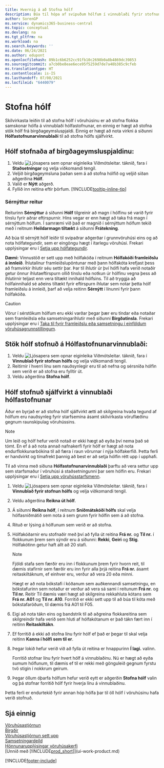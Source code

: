 ```yaml
---
title: Hvernig á að Stofna hólf
description: Búa til hópa af svipuðum hólfum í vinnublaði fyrir stofnun hólfs, stofna stök hólf í staðsetningaspjaldinu eða sjálfkrafa í vinnublaði fyrir stofnun hólfs.
author: SorenGP
ms.service: dynamics365-business-central
ms.topic: conceptual
ms.devlang: na
ms.tgt_pltfrm: na
ms.workload: na
ms.search.keywords: ''
ms.date: 06/24/2021
ms.author: edupont
ms.openlocfilehash: 89b1c6b6252cc91fb10c2698b0a8b4869dc39853
ms.sourcegitcommit: a7cb0be8eae6ece95f5259d7de7a48b385c9cfeb
ms.translationtype: HT
ms.contentlocale: is-IS
ms.lasthandoff: 07/08/2021
ms.locfileid: "6440079"
---
```

# <a name="create-bins"></a>Stofna hólf
Skilvirkasta leiðin til að stofna hólf í vöruhúsinu er að stofna flokka samskonar hólfa á vinnublaði hólfastofnunar, en einnig er hægt að stofna stök hólf frá birgðageymsluspjaldi. Einnig er hægt að nota virkni á síðunni **Hólfastofnunarvinnublaði** til að stofna hólfs sjálfvirkt.  

## <a name="to-create-a-bin-from-the-location-card"></a>Hólf stofnaða af birgðageymsluspjaldinu:  
1.  Veldu ![Ljósapera sem opnar eiginleika Viðmótsleitar.](media/ui-search/search_small.png "Segðu mér hvað þú vilt gera") táknið, fara í **Staðsetningar** og velja viðkomandi tengil.  
2.  Veljið birgðageymsluna þaðan sem á að stofna hólfið og veljið síðan aðgerðina **Hólf**.  
3. Valið er **Nýtt** aðgerð.
4. Fyllið inn reitina eftir þörfum. [!INCLUDE[tooltip-inline-tip](includes/tooltip-inline-tip_md.md)]

### <a name="the-dedicated-field"></a>Sérnýttur reitur
Reiturinn **Sérnýttur** á síðunni **Hólf** tilgreinir að magn í hólfinu sé varið fyrir tínslu fyrir aðrar eftirspurnir. Hins vegar er enn hægt að taka frá magn í sérnýttum hólfum. Í samræmi við það er magnið í sérnýttum hólfum tekið með í reitnum **Heildarmagn tiltækt** á síðunni **Frátekning**.

Að búa til sérnýtt hólf leiðir til svipaðrar aðgerðar í grunnvöruhúsi eins og að nota hólfategundir, sem er eingöngu hægt í ítarlegu vöruhúsi. Frekari upplýsingar eru í [Setja upp hólfategundir](warehouse-how-to-set-up-bin-types.md).

**Dæmi:** Vinnustöð er sett upp með hólfakóða í reitnum **Hólfakóði framleiðslu á innleið**. Íhlutalínur framleiðslupöntunar með þann hólfakóta krefjast þess að framvirkir íhlutir séu settir þar. Þar til íhlutir úr því hólfi hafa verið notaðir getur önnur íhlutaeftirspurn ollið tínslu eða notkun úr hólfinu vegna þess að íhlutirnir teljast enn vera tiltækt innihald hólfsins. Til að tryggja að hólfainnihald sé aðeins tiltækt fyrir eftirspurn íhlutar sem notar þetta hólf framleiðslu á innleið, þarf að velja reitinn **Sérnýtt** í línunni fyrir þann hólfakóða.

> [!Caution]
> Vörur í sérstökum hólfum eru ekki varðar þegar þær eru tíndar eða notaðar sem framleiðsla eða samsetningaríhlutir með síðunni **Birgðatínsla**. Frekari upplýsingar eru í [Taka til fyrir framleiðslu eða samsetningu í einföldum vöruhúsagrunnstillingum](warehouse-how-to-pick-for-production.md).

## <a name="to-create-bins-individually-in-the-bin-creation-worksheet"></a>Stök hólf stofnuð á Hólfastofnunarvinnublaði:  
1.  Veldu ![Ljósapera sem opnar eiginleika Viðmótsleitar.](media/ui-search/search_small.png "Segðu mér hvað þú vilt gera") táknið, fara í **Vinnublað fyrir stofnun hólfs** og velja viðkomandi tengil.  
2.  Reitirnir í hverri línu sem nauðsynlegir eru til að nefna og sérsníða hólfin sem verið er að stofna eru fylltir út.  
3.  Veldu aðgerðina **Stofna hólf**.  

## <a name="to-make-bins-automatically-in-the-bin-creation-worksheet"></a>Hólf stofnuð sjálfvirkt á vinnublaði hólfastofnunar  
Áður en byrjað er að stofna hólf sjálfvirkt ætti að skilgreina hvaða tegund af hólfum eru nauðsynleg fyrir starfsemina ásamt skilvirkasta vöruflæðinu gegnum raunskipulag vöruhússins.  

> [!NOTE]  
>  Um leið og hólf hefur verið notað er ekki hægt að eyða því nema það sé tómt. En ef á að nota annað nafnakerfi fyrir hólf er hægt að nota endurflokkunarbókina til að færa í raun vörurnar í nýja hólfakerfið. Þetta ferli er handvirkt og tímafrekt þannig að best er að setja hólfin rétt upp í upphafi.  

Til að vinna með síðuna **Hólfastofnunarvinnublaði** þarftu að vera settur upp sem starfsmaður í vöruhúsi á staðsetningunni þar sem hólfin eru. Frekari upplýsingar eru í [Setja upp vöruhússtarfsmenn](warehouse-how-to-set-up-warehouse-employees.md).    

1.  Veldu ![Ljósapera sem opnar eiginleika Viðmótsleitar.](media/ui-search/search_small.png "Segðu mér hvað þú vilt gera") táknið, fara í **Vinnublað fyrir stofnun hólfs** og velja viðkomandi tengil.  
2.  Veldu aðgerðina **Reikna út hólf**.
3. Á síðunni **Reikna hólf**, í reitnum **Sniðmátskóði hólfs** skal velja hólfasniðmátið sem nota á sem grunn fyrir hólfin sem á að stofna.
4.  Rituð er lýsing á hólfunum sem verið er að stofna.  
5.  Hólfakóðarnir eru stofnaðir með því að fylla út reitina **Frá nr.** og **Til nr.** í flokkunum þrem sem sýndir eru á síðunni: **Rekki**, **Geiri** og **Stig**. Hólfakótinn getur haft allt að 20 stafi.  

    > [!NOTE]  
    >  Fjöldi stafa sem færðir eru inn í flokkunum þrem fyrir hvorn reit, til dæmis stafirnir sem færðir eru inn fyrir alla þrjá reitina **Frá nr.** ásamt reitaskiltáknum, ef einhver eru, verður að vera 20 eða minni.  

     Hægt er að nota bókstafi í kóðanum sem auðkennandi samsetningu, en bókstafurinn sem notaður er verður að vera sá sami í reitunum **Frá nr.** og **Til nr.** Reitir Til dæmis væri hægt að skilgreina rekkahluta kótans sem **Frá nr. A01** og **Til nr. A10**. Forritið er ekki sett upp til að búa til kóta með bókstafaröðum, til dæmis frá A01 til F05.  

6.  Eigi að nota tákn eins og bandstrik til að aðgreina flokkareitina sem skilgreindir hafa verið sem hluti af hólfakótanum er það tákn fært inn í reitinn **Reitaskiltákn**.  
7.  Ef forritið á ekki að stofna línu fyrir hólf ef það er þegar til skal velja reitinn **Kanna í hólfi sem til er**.  
8. Þegar lokið hefur verið við að fylla út reitina er hnappurinn **Í lagi.** valinn.

    Forritið stofnar línu fyrir hvert hólf á vinnublaðinu. Nú er hægt að eyða sumum hólfunum, til dæmis ef til er rekki með gönguleið gegnum fyrstu tvö stigin í nokkrum geirum.  

9. Þegar öllum óþarfa hólfum hefur verið eytt er aðgerðin **Stofna hólf** valin og þá stofnar forritið hólf fyrir hverja línu á vinnublaðinu.  

Þetta ferli er endurtekið fyrir annan hóp hólfa þar til öll hólf í vöruhúsinu hafa verið stofnuð.  

## <a name="see-also"></a>Sjá einnig  
[Vöruhúsastjórnun](warehouse-manage-warehouse.md)  
[Birgðir](inventory-manage-inventory.md)  
[Vöruhúsastjórnun sett upp](warehouse-setup-warehouse.md)     
[Samsetningardeild](assembly-assemble-items.md)    
[Hönnunarupplýsingar vöruhúsakerfi](design-details-warehouse-management.md)  
[Unnið með [!INCLUDE[prod_short](includes/prod_short.md)]](ui-work-product.md)


[!INCLUDE[footer-include](includes/footer-banner.md)]